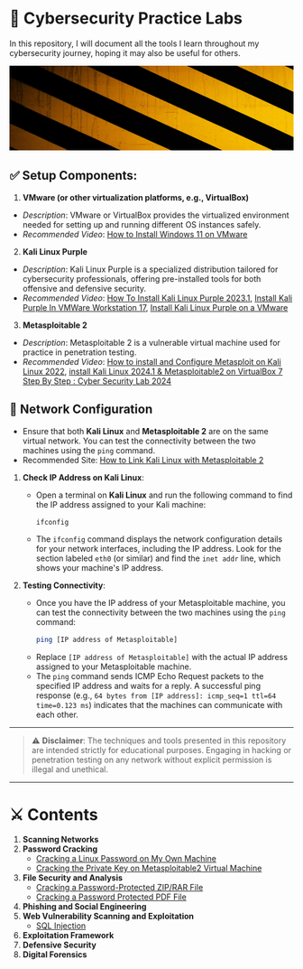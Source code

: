 # 🔐 Cybersecurity Practice Labs
In this repository, I will document all the tools I learn throughout my cybersecurity journey, hoping it may also be useful for others.

<img src="img/cover.jpg" width="1500" height="150" />

## ✅ Setup Components:
1. **VMware (or other virtualization platforms, e.g., VirtualBox)**
- *Description*: VMware or VirtualBox provides the virtualized environment needed for setting up and running different OS instances safely.
- *Recommended Video*: [How to Install Windows 11 on VMware](https://www.youtube.com/watch?v=pRYCUaUBuUs&t=260s)


2. **Kali Linux Purple**
- *Description*: Kali Linux Purple is a specialized distribution tailored for cybersecurity professionals, offering pre-installed tools for both offensive and defensive security.
- *Recommended Video*: [How To Install Kali Linux Purple 2023.1](https://www.youtube.com/watch?v=ZR35g8AWebc&t=1052s), [Install Kali Purple In VMWare Workstation 17](https://www.youtube.com/watch?v=fpzn3dSBgcI), [Install Kali Linux Purple on a VMware](https://www.youtube.com/watch?v=O2xtREUgJnw&t=478s)


3. **Metasploitable 2**
- *Description*: Metasploitable 2 is a vulnerable virtual machine used for practice in penetration testing.
- *Recommended Video*: [How to install and Configure Metasploit on Kali Linux 2022](https://www.youtube.com/watch?v=DKWDx70cAnU&t=120s), [install Kali Linux 2024.1 & Metasploitable2 on VirtualBox 7 Step By Step : Cyber Security Lab 2024](https://www.youtube.com/watch?v=yf3jetn4tN8&t=211s)


## 🔗 Network Configuration

- Ensure that both **Kali Linux** and **Metasploitable 2** are on the same virtual network. You can test the connectivity between the two machines using the `ping` command.
- Recommended Site: [How to Link Kali Linux with Metasploitable 2](https://www.geeksforgeeks.org/how-to-link-kali-linux-with-metasploitable-2/)

1. **Check IP Address on Kali Linux**:
   - Open a terminal on **Kali Linux** and run the following command to find the IP address assigned to your Kali machine:
     ```bash
     ifconfig
     ```
   - The `ifconfig` command displays the network configuration details for your network interfaces, including the IP address. Look for the section labeled `eth0` (or similar) and find the `inet addr` line, which shows your machine's IP address.

2. **Testing Connectivity**:
   - Once you have the IP address of your Metasploitable machine, you can test the connectivity between the two machines using the `ping` command:
     ```bash
     ping [IP address of Metasploitable]
     ```
   - Replace `[IP address of Metasploitable]` with the actual IP address assigned to your Metasploitable machine.
   - The `ping` command sends ICMP Echo Request packets to the specified IP address and waits for a reply. A successful ping response (e.g., `64 bytes from [IP address]: icmp_seq=1 ttl=64 time=0.123 ms`) indicates that the machines can communicate with each other.

-------------------------------------------
> ⚠️ **Disclaimer**: The techniques and tools presented in this repository are intended strictly for educational purposes. Engaging in hacking or penetration testing on any network without explicit permission is illegal and unethical. 
-------------------------------------------

# ⚔️ Contents
1. **Scanning Networks**
2. **Password Cracking**
   - [Cracking a Linux Password on My Own Machine](https://github.com/cataaptr/Cybersecurity-Practice-Labs/blob/main/Password-Cracking/Cracking-a-Linux-Password-on-My-Own-Machine.md)
   - [Cracking the Private Key on Metasploitable2 Virtual Machine](https://github.com/cataaptr/Cybersecurity-Practice-Labs/blob/main/Password-Cracking/Cracking-the-Private-Key-on-Metasploitable2-Virtual-Machine.md)
4. **File Security and Analysis**
   - [Cracking a Password-Protected ZIP/RAR File](https://github.com/cataaptr/Cybersecurity-Practice-Labs/blob/main/Files-Security-and-Analysis/Cracking-a-Password-Protected-ZIP-or-RAR-File.md)
   - [Cracking a Password Protected PDF File](https://github.com/cataaptr/Cybersecurity-Practice-Labs/blob/main/Files-Security-and-Analysis/Cracking-a-Password-Protected-PDF-File.md)
5. **Phishing and Social Engineering**
6. **Web Vulnerability Scanning and Exploitation**
   - [SQL Injection](https://github.com/cataaptr/Cybersecurity-Practice-Labs/blob/main/Web-Vulnerability-Scanning-and-Exploitation/SQL-Injection.md)
8. **Exploitation Framework**
9. **Defensive Security**
10.  **Digital Forensics**
